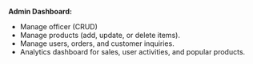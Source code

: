 **Admin Dashboard:**
-   Manage officer (CRUD)
-   Manage products (add, update, or delete items).
-   Manage users, orders, and customer inquiries.
-   Analytics dashboard for sales, user activities, and popular products.